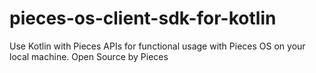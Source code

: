 # pieces-os-client-sdk-for-kotlin
Use Kotlin with Pieces APIs for functional usage with Pieces OS on your local machine. Open Source by Pieces

